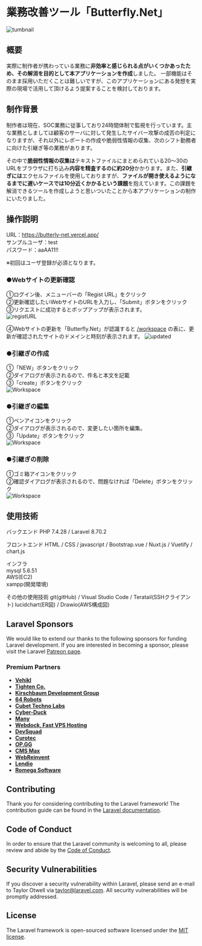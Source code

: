 # 業務改善ツール「Butterfly.Net」

![tumbnail](https://user-images.githubusercontent.com/53083803/161481561-9f765146-90ea-4a59-a8db-6fd1e99092ff.PNG)

## 概要
実際に制作者が携わっている業務に**非効率と感じられる点がいくつかあったため、その解消を目的として本アプリケーションを作成**しました。
一部機能はそのまま採用いただくことは難しいですが、このアプリケーションにある発想を実際の現場で活用して頂けるよう提案することを検討しております。

## 制作背景
制作者は現在、SOC業務に従事しており24時間体制で監視を行っています。主な業務としましては顧客のサーバに対して発生したサイバー攻撃の成否の判定になりますが、それ以外にレポートの作成や脆弱性情報の収集、次のシフト勤務者に向けた引継ぎ等の業務があります。

その中で**脆弱性情報の収集は**テキストファイルにまとめられている20～30のURLをブラウザに打ち込み**内容を精査するのに約20分**かかります。また、**引継ぎには**エクセルファイルを使用しておりますが、**ファイルが開き使えるようになるまでに遅いケースでは10分近くかかるという課題**を抱えています。この課題を解消できるツールを作成しようと思いついたことから本アプリケーションの制作にいたりました。

## 操作説明
URL：https://butterly-net.vercel.app/<br>
サンプルユーザ：test<br>
パスワード：aaAA11!!

※初回はユーザ登録が必須となります。

### ●Webサイトの更新確認
①ログイン後、メニューバーの「Regist URL」をクリック<br>
②更新確認したいWebサイトのURLを入力し、「Submit」ボタンをクリック<br>
③リクエストに成功するとポップアップが表示されます。<br>
![registURL](https://user-images.githubusercontent.com/53083803/161680907-106c7963-a980-4be2-8ed3-6c0a877dd064.gif)


④Webサイトの更新を「Butterfly.Net」が認識すると
<a href="https://butterly-net.vercel.app/workspace">/workspace</a>
の表に、更新が確認されたサイトのドメインと時刻が表示されます。
![updated](https://user-images.githubusercontent.com/53083803/161662052-b829fe7a-2dda-413b-87bd-55da409ad7fb.PNG)

### ●引継ぎの作成
①「NEW」ボタンをクリック<br>
②ダイアログが表示されるので、件名と本文を記載<br>
③「create」ボタンをクリック<br>
![Workspace](https://gyazo.com/b596e3951d768085f7c207ae3322209a.gif)

### ●引継ぎの編集
①ペンアイコンをクリック<br>
②ダイアログが表示されるので、変更したい箇所を編集。<br>
③「Update」ボタンをクリック<br>
![Workspace](https://gyazo.com/ebb09092f23a64479b742c8994df88c6.gif)

### ●引継ぎの削除
①ゴミ箱アイコンをクリック<br>
②確認ダイアログが表示されるので、問題なければ「Delete」ボタンをクリック<br>
![Workspace](https://gyazo.com/578d00e92cc5c40c21646303dfd5034f.gif)

## 使用技術
バックエンド
PHP 7.4.28 / Laravel 8.70.2

フロントエンド
HTML / CSS / javascript / Bootstrap.vue / Nuxt.js / Vuetify / chart.js

インフラ<br>
mysql 5.6.51<br>
AWS(EC2)<br>
xampp(開発環境)<br>

その他の使用技術
git(gitHub) / Visual Studio Code / Teratail(SSHクライアント)
lucidchart(ER図) / Drawio(AWS構成図)

## Laravel Sponsors

We would like to extend our thanks to the following sponsors for funding Laravel development. If you are interested in becoming a sponsor, please visit the Laravel [Patreon page](https://patreon.com/taylorotwell).

### Premium Partners

- **[Vehikl](https://vehikl.com/)**
- **[Tighten Co.](https://tighten.co)**
- **[Kirschbaum Development Group](https://kirschbaumdevelopment.com)**
- **[64 Robots](https://64robots.com)**
- **[Cubet Techno Labs](https://cubettech.com)**
- **[Cyber-Duck](https://cyber-duck.co.uk)**
- **[Many](https://www.many.co.uk)**
- **[Webdock, Fast VPS Hosting](https://www.webdock.io/en)**
- **[DevSquad](https://devsquad.com)**
- **[Curotec](https://www.curotec.com/services/technologies/laravel/)**
- **[OP.GG](https://op.gg)**
- **[CMS Max](https://www.cmsmax.com/)**
- **[WebReinvent](https://webreinvent.com/?utm_source=laravel&utm_medium=github&utm_campaign=patreon-sponsors)**
- **[Lendio](https://lendio.com)**
- **[Romega Software](https://romegasoftware.com)**

## Contributing

Thank you for considering contributing to the Laravel framework! The contribution guide can be found in the [Laravel documentation](https://laravel.com/docs/contributions).

## Code of Conduct

In order to ensure that the Laravel community is welcoming to all, please review and abide by the [Code of Conduct](https://laravel.com/docs/contributions#code-of-conduct).

## Security Vulnerabilities

If you discover a security vulnerability within Laravel, please send an e-mail to Taylor Otwell via [taylor@laravel.com](mailto:taylor@laravel.com). All security vulnerabilities will be promptly addressed.

## License

The Laravel framework is open-sourced software licensed under the [MIT license](https://opensource.org/licenses/MIT).

